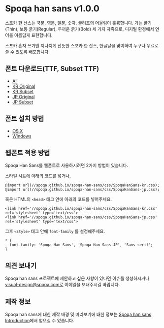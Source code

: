 # Spoqa han sans v1.0.0

스포카 한 산스는 국문, 영문, 일문, 숫자, 글리프의 어울림이 훌륭합니다.
가는 굵기(Thin), 보통 굵기(Regular), 두꺼운 굵기(Bold) 세 가지 자족으로,
디지털 환경에서 언어를 아름답게 표현합니다.

스포카 혼자 쓰기엔 지나치게 산뜻한 스포카 한 산스,
한글날을 맞이하여 누구나 무료로 쓸 수 있도록 배포합니다.


## 폰트 다운로드(TTF, Subset TTF)

- [All](https://github.com/spoqa/spoqa-han-sans/releases/download/1.0.0/SpoqaHanSans_all.zip)
- [KR Original](https://github.com/spoqa/spoqa-han-sans/releases/download/1.0.0/SpoqaHanSans_original.zip)
- [KR Subset](https://github.com/spoqa/spoqa-han-sans/releases/download/1.0.0/SpoqaHanSans_subset.zip)
- [JP Original](https://github.com/spoqa/spoqa-han-sans/releases/download/1.0.0/SpoqaHanSans_JP_original.zip)
- [JP Subset](https://github.com/spoqa/spoqa-han-sans/releases/download/1.0.0/SpoqaHanSans_JP_subset.zip)


## 폰트 설치 방법

- [OS X](https://support.apple.com/ko-kr/HT201749)
- [Windows](http://windows.microsoft.com/en-us/windows-vista/install-or-uninstall-fonts)


## 웹폰트 적용 방법

Spoqa Han Sans를 웹폰트로 사용하시려면 2가지 방법이 있습니다.

스타일 시트에 아래의 코드를 넣거나,
```
@import url(//spoqa.github.io/spoqa-han-sans/css/SpoqaHanSans-kr.css);
@import url(//spoqa.github.io/spoqa-han-sans/css/SpoqaHanSans-jp.css);
```

혹은 HTML의 `<head>` 태그 안에 아래의 코드를 넣어주세요.
```
<link href='//spoqa.github.io/spoqa-han-sans/css/SpoqaHanSans-kr.css' rel='stylesheet' type='text/css'>
<link href='//spoqa.github.io/spoqa-han-sans/css/SpoqaHanSans-jp.css' rel='stylesheet' type='text/css'>
```

그후 `<style>` 태그 안에  `font-family` 를 설정해주세요.
```
* {
  font-family: 'Spoqa Han Sans', 'Spoqa Han Sans JP', 'Sans-serif';
}
```


## 의견 보내기

Spoqa han sans 프로젝트에 제안하고 싶은 사항이 있다면 이슈를 생성하시거나 visual-design@spoqa.com로 이메일을 보내주시길 바랍니다.


## 제작 정보

Spoqa han sans에 대한 제작 배경 및 미리보기에 대한 정보는 [Spoqa han sans Introduction](http://spoqa-han-sans.com/)에서 얻으실 수 있습니다.
